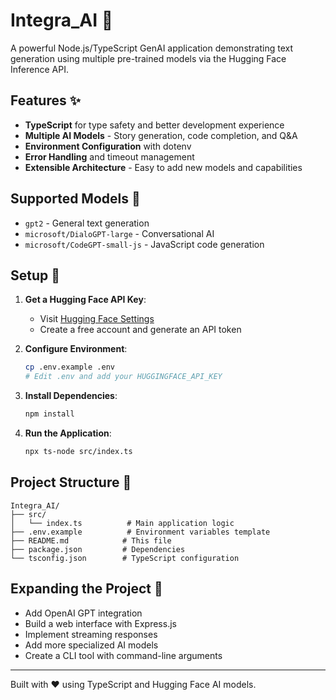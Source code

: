 # Integra_AI 🧠

A powerful Node.js/TypeScript GenAI application demonstrating text generation using multiple pre-trained models via the Hugging Face Inference API.

## Features ✨

- **TypeScript** for type safety and better development experience
- **Multiple AI Models** - Story generation, code completion, and Q&A
- **Environment Configuration** with dotenv
- **Error Handling** and timeout management
- **Extensible Architecture** - Easy to add new models and capabilities

## Supported Models 🤖

- `gpt2` - General text generation
- `microsoft/DialoGPT-large` - Conversational AI
- `microsoft/CodeGPT-small-js` - JavaScript code generation

## Setup 🚀

1. **Get a Hugging Face API Key**:
   - Visit [Hugging Face Settings](https://huggingface.co/settings/tokens)
   - Create a free account and generate an API token

2. **Configure Environment**:

   ```bash
   cp .env.example .env
   # Edit .env and add your HUGGINGFACE_API_KEY
   ```

3. **Install Dependencies**:

   ```bash
   npm install
   ```

4. **Run the Application**:

   ```bash
   npx ts-node src/index.ts
   ```

## Project Structure 📁

```plaintext
Integra_AI/
├── src/
│   └── index.ts          # Main application logic
├── .env.example          # Environment variables template
├── README.md            # This file
├── package.json         # Dependencies
└── tsconfig.json        # TypeScript configuration
```

## Expanding the Project 🔧

- Add OpenAI GPT integration
- Build a web interface with Express.js
- Implement streaming responses
- Add more specialized AI models
- Create a CLI tool with command-line arguments

---

Built with ❤️ using TypeScript and Hugging Face AI models.
